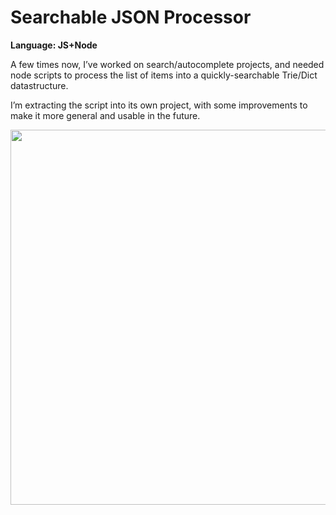 # Searchable JSON Processor
<strong>Language: JS+Node</strong>

A few times now, I’ve worked on search/autocomplete projects, and needed node scripts to process the list of items into a quickly-searchable Trie/Dict datastructure.

I’m extracting the script into its own project, with some improvements to make it more general and usable in the future. 

<img src ="https://78.media.tumblr.com/8b6b314dd53e3bc40d571b5e70861337/tumblr_inline_pdu4940IwC1tvc5hi_540.png" width="600">
